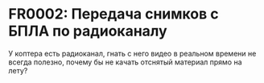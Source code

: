 # FR0002: Передача снимков с БПЛА по радиоканалу

У коптера есть радиоканал, гнать с него видео в реальном времени не всегда полезно, почему бы не качать отснятый материал прямо на лету?
